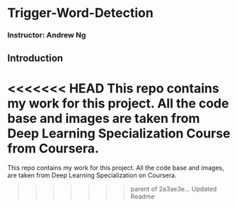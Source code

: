 # Trigger-Word-Detection

### Instructor: Andrew Ng

## Introduction
<<<<<<< HEAD
This repo contains my work for this project. All the code base and images are taken from Deep Learning Specialization Course from Coursera.
=======
This repo contains my work for this project. All the code base and images, are taken from Deep Learning Specialization on Coursera.
>>>>>>> parent of 2a3ae3e... Updated Readme
